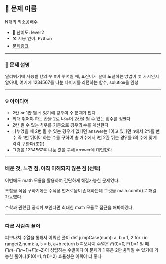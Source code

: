 ## 📘 문제 이름
N개의 최소공배수

- 🧩 난이도: level 2
- 🛠 사용 언어: Python
- [문제링크](https://school.programmers.co.kr/learn/courses/30/lessons/12914)

---

### 🧠 문제 설명
멀리뛰기에 사용될 칸의 수 n이 주어질 때, 효진이가 끝에 도달하는 방법이 몇 가지인지 알아내, 여기에 1234567를 나눈 나머지를 리턴하는 함수, solution을 완성

---

### 💡 아이디어
- 2칸 or 1칸 뛸 수 있기에 경우의 수 문제가 된다
- 최대 뛰어야 하는 칸을 2로 나누어 2칸을 뛸 수 있는 횟수를 정한다
- 2칸 뛸 수 있는 경우를 기준으로 경우의 수를 계산한다
- 나누었을 때 2번 뛸 수 있는 경우가 없다면 answer는 1이고 있다면 n에서 2*i를 뺀 수 즉 1번 뛰어야 하는 수를 구하여 총 개수에서 i번 2칸 뛰는 경우를 i의 수에 맞게 각각 구한다(조합)
- 그것을 1234567로 나눈 값을 구해 answer에 대입한다

---

### 배운 것, 느낀 점, 아직 이해되지 않은 점 (선택)
이번에도 math 모듈을 활용하여 간단하게 해결가능한 문제였다.

조합을 직접 구하기에는 수식상 번거로움이 존재하는데 그것을 math.comb()로 해결 가능했다

수학과 관련된 공식이 보인다면 최대한 math 모듈로 접근을 해봐야겠다

---

### 다른 사람의 풀이
피보나치 수열을 통해서 이뤄낸 풀이
def jumpCase(num):
    a, b = 1, 2
    for i in range(2,num):
        a, b = b, a+b
    return b
피보나치 수열은 𝐹(0)=0, F(1)=1 일 때 𝐹(𝑛)=𝐹(𝑛−1)+𝐹(𝑛−2)이 성립하는 수열이다 이 문제가 1 혹은 2만 움직일 수 있기에 가능한 풀이다(F(0)=1, f(1)=2) 효율성은 이쪽이 더 좋다